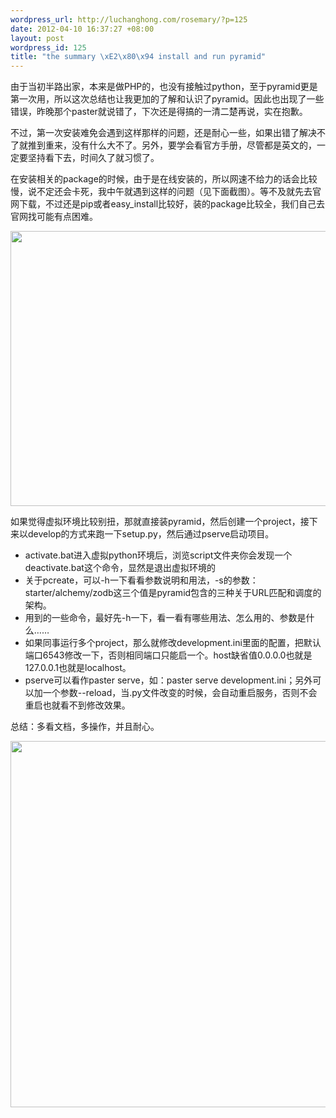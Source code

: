 ```yaml
--- 
wordpress_url: http://luchanghong.com/rosemary/?p=125
date: 2012-04-10 16:37:27 +08:00
layout: post
wordpress_id: 125
title: "the summary \xE2\x80\x94 install and run pyramid"
---
```

由于当初半路出家，本来是做PHP的，也没有接触过python，至于pyramid更是第一次用，所以这次总结也让我更加的了解和认识了pyramid。因此也出现了一些错误，昨晚那个paster就说错了，下次还是得搞的一清二楚再说，实在抱歉。

不过，第一次安装难免会遇到这样那样的问题，还是耐心一些，如果出错了解决不了就推到重来，没有什么大不了。另外，要学会看官方手册，尽管都是英文的，一定要坚持看下去，时间久了就习惯了。

在安装相关的package的时候，由于是在线安装的，所以网速不给力的话会比较慢，说不定还会卡死，我中午就遇到这样的问题（见下面截图）。等不及就先去官网下载，不过还是pip或者easy_install比较好，装的package比较全，我们自己去官网找可能有点困难。

<a href="http://luchanghong.com/rosemary/wp-content/uploads/2012/04/timeout.jpg"><img class="alignnone size-full wp-image-127" title="timeout" src="http://luchanghong.com/rosemary/wp-content/uploads/2012/04/timeout.jpg" alt="" width="681" height="440" /></a>

如果觉得虚拟环境比较别扭，那就直接装pyramid，然后创建一个project，接下来以develop的方式来跑一下setup.py，然后通过pserve启动项目。
<ul>
	<li>activate.bat进入虚拟python环境后，浏览script文件夹你会发现一个deactivate.bat这个命令，显然是退出虚拟环境的</li>
	<li>关于pcreate，可以-h一下看看参数说明和用法，-s的参数：starter/alchemy/zodb这三个值是pyramid包含的三种关于URL匹配和调度的架构。</li>
	<li>用到的一些命令，最好先-h一下，看一看有哪些用法、怎么用的、参数是什么……</li>
	<li>如果同事运行多个project，那么就修改development.ini里面的配置，把默认端口6543修改一下，否则相同端口只能启一个。host缺省值0.0.0.0也就是127.0.0.1也就是localhost。</li>
	<li>pserve可以看作paster serve，如：paster serve development.ini；另外可以加一个参数--reload，当.py文件改变的时候，会自动重启服务，否则不会重启也就看不到修改效果。</li>
</ul>
总结：多看文档，多操作，并且耐心。

<a href="http://luchanghong.com/rosemary/wp-content/uploads/2012/04/pyramid.jpg"><img class="alignnone size-full wp-image-128" title="pyramid" src="http://luchanghong.com/rosemary/wp-content/uploads/2012/04/pyramid.jpg" alt="" width="670" height="586" /></a>
